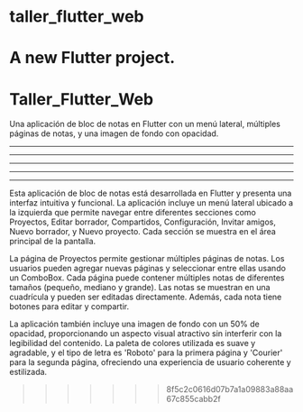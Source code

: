 # taller_flutter_web
A new Flutter project.
=======
# Taller_Flutter_Web
Una aplicación de bloc de notas en Flutter con un menú lateral, múltiples páginas de notas, y una imagen de fondo con opacidad.

-     -  - - - -  - - - -  - - - -  - - - -
-     -  -        -    -   -        -   -
- - - -  -  -     -  -     - -      -  - 
-     -  -        -    -   -        -   -
-     -  - - - -  - - - -  - - - -  -     -
Esta aplicación de bloc de notas está desarrollada en Flutter y presenta una interfaz intuitiva y funcional. La aplicación incluye un menú lateral ubicado a la izquierda que permite navegar entre diferentes secciones como Proyectos, Editar borrador, Compartidos, Configuración, Invitar amigos, Nuevo borrador, y Nuevo proyecto. Cada sección se muestra en el área principal de la pantalla.

La página de Proyectos permite gestionar múltiples páginas de notas. Los usuarios pueden agregar nuevas páginas y seleccionar entre ellas usando un ComboBox. Cada página puede contener múltiples notas de diferentes tamaños (pequeño, mediano y grande). Las notas se muestran en una cuadrícula y pueden ser editadas directamente. Además, cada nota tiene botones para editar y compartir.

La aplicación también incluye una imagen de fondo con un 50% de opacidad, proporcionando un aspecto visual atractivo sin interferir con la legibilidad del contenido. La paleta de colores utilizada es suave y agradable, y el tipo de letra es 'Roboto' para la primera página y 'Courier' para la segunda página, ofreciendo una experiencia de usuario coherente y estilizada.
>>>>>>> 8f5c2c0616d07b7a1a09883a88aa67c855cabb2f
